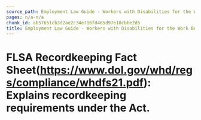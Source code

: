 ```yaml
---
source_path: Employment Law Guide - Workers with Disabilities for the Work Being Performed.md
pages: n/a-n/a
chunk_id: ab57651cb3d2ae2c34e716fd465d97e18cbbe2d5
title: Employment Law Guide - Workers with Disabilities for the Work Being Performed
---
```

# FLSA Recordkeeping Fact Sheet(https://www.dol.gov/whd/regs/compliance/whdfs21.pdf): Explains recordkeeping requirements under the Act.
